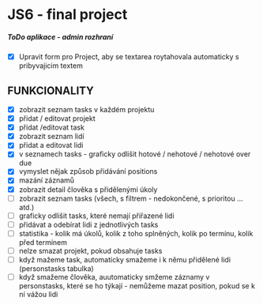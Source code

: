  # JS6 - final project
 ##### ToDo aplikace - admin rozhraní

- [x] Upravit form pro Project, aby se textarea roytahovala automaticky s pribyvajicim textem

## FUNKCIONALITY
- [x] zobrazit seznam tasks v každém projektu
- [x] přidat / editovat projekt
- [x] přidat /editovat task
- [x] zobrazit seznam lidí
- [x] přidat a editovat lidi
- [x] v seznamech tasks - graficky odlišit hotové / nehotové / nehotové over due
- [x] vymyslet nějak způsob přidávání positions
- [x] mazání záznamů
- [x] zobrazit detail člověka s přidělenými úkoly
- [ ] zobrazit seznam tasks (všech, s filtrem - nedokončené, s prioritou ... atd.)
- [ ] graficky odlišit tasks, které nemají přiřazené lidi
- [ ] přidávat a odebírat lidi z jednotlivých tasks
- [ ] statistika - kolik má úkolů, kolik z toho splněných, kolik po termínu, kolik před termínem
- [ ] nelze smazat projekt, pokud obsahuje tasks
- [ ] když mažeme task, automaticky smažeme i k němu přidělené lidi (personstasks tabulka)
- [ ] když smažeme člověka, auutomaticky smžeme záznamy v personstasks, které se ho týkají - nemůžeme mazat position, pokud se k ní vážou lidi
